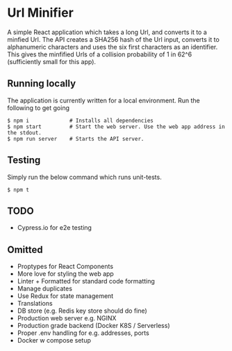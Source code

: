 # Url Minifier
A simple React application which takes a long Url, and converts it to a minfied Url. The API creates a SHA256 hash of the Url input, converts it to alphanumeric characters and uses the six first characters as an identifier. This gives the minfified Urls of a collision probability of 1 in 62^6 (sufficiently small for this app).

## Running locally
The application is currently written for a local environment. Run the following to get going

    $ npm i             # Installs all dependencies
    $ npm start         # Start the web server. Use the web app address in the stdout.
    $ npm run server    # Starts the API server.

## Testing
Simply run the below command which runs unit-tests.

    $ npm t

## TODO
- Cypress.io for e2e testing

## Omitted
- Proptypes for React Components
- More love for styling the web app
- Linter + Formatted for standard code formatting
- Manage duplicates
- Use Redux for state management
- Translations
- DB store (e.g. Redis key store should do fine)
- Production web server e.g. NGINX
- Production grade backend (Docker K8S / Serverless)
- Proper .env handling for e.g. addresses, ports
- Docker w compose setup
